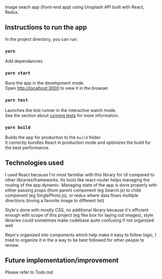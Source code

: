 Image seach app (front-end app) using Unsplash API built with React, Redux.

## Instructions to run the app

In the project directory, you can run:

### `yarn`

Add dependancies 

### `yarn start`

Runs the app in the development mode.<br />
Open [http://localhost:3000](http://localhost:3000) to view it in the browser.

### `yarn test`

Launches the test runner in the interactive watch mode.<br />
See the section about [running tests](https://facebook.github.io/create-react-app/docs/running-tests) for more information.

### `yarn build`

Builds the app for production to the `build` folder.<br />
It correctly bundles React in production mode and optimizes the build for the best performance.

## Technologies used

I used React because I'm most farmiliar with this library for UI compared to other libraries/frameworks. Its tools like react-router helps managing the routing of the app dynamic. Managing state of the app is done properly with either passing props (from parent component (eg Search.js) to child component (eg SinglePhoto.js), or redux where data flows multiple directions (loving a favorite image to different list)

Style's done with mostly CSS, no additional library because it's efficient enough with scope of this project (eg flex box for laying out images), style libraries could sometimes make codebase quite confusing if not organized well

Repo's organized into components which help make it easy to follow logic, I tried to organize it in the a way to be best followed for other people to review.

## Future implementation/improvement

Please refer to Todo.md
